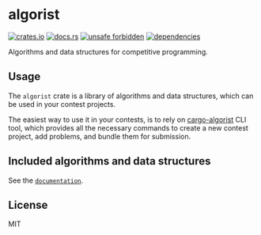 # algorist

[![crates.io](https://img.shields.io/crates/d/algorist.svg)](https://crates.io/crates/algorist)
[![docs.rs](https://docs.rs/algorist/badge.svg)](https://docs.rs/algorist)
[![unsafe forbidden](https://img.shields.io/badge/unsafe-forbidden-success.svg)](https://github.com/rust-secure-code/safety-dance/)
[![dependencies](https://deps.rs/repo/github/farazdagi/algorist/status.svg)](https://deps.rs/repo/github/farazdagi/algorist)

Algorithms and data structures for competitive programming.

## Usage

The `algorist` crate is a library of algorithms and data structures, which can be used in your
contest projects.

The easiest way to use it in your contests, is to rely on
[cargo-algorist](https://crates.io/crates/cargo-algorist) CLI tool, which provides all the necessary
commands to create a new contest project, add problems, and bundle them for submission.

## Included algorithms and data structures

See the [`documentation`](https://docs.rs/algorist/latest/algorist/).

## License

MIT
